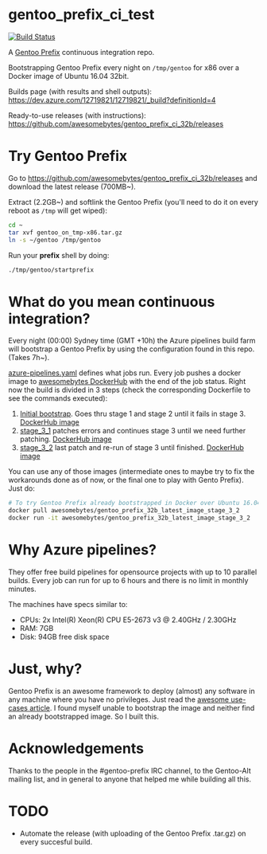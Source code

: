 # gentoo_prefix_ci_test
[![Build Status](https://dev.azure.com/12719821/12719821/_apis/build/status/awesomebytes.gentoo_prefix_ci_32b)](https://dev.azure.com/12719821/12719821/_build/latest?definitionId=4)

A [Gentoo Prefix](https://wiki.gentoo.org/wiki/Project:Prefix) continuous integration repo.

Bootstrapping Gentoo Prefix every night on `/tmp/gentoo` for x86 over a Docker image of Ubuntu 16.04 32bit.

Builds page (with results and shell outputs): https://dev.azure.com/12719821/12719821/_build?definitionId=4

Ready-to-use releases (with instructions): https://github.com/awesomebytes/gentoo_prefix_ci_32b/releases

# Try Gentoo Prefix
Go to https://github.com/awesomebytes/gentoo_prefix_ci_32b/releases and download the latest release (700MB~).

Extract (2.2GB~) and softlink the Gentoo Prefix (you'll need to do it on every reboot as `/tmp` will get wiped):
```bash
cd ~
tar xvf gentoo_on_tmp-x86.tar.gz
ln -s ~/gentoo /tmp/gentoo
```

Run your **prefix** shell by doing:
```bash
./tmp/gentoo/startprefix
```


# What do you mean continuous integration?

Every night (00:00) Sydney time (GMT +10h) the Azure pipelines build farm will bootstrap a Gentoo Prefix by using the configuration found in this repo. (Takes 7h~).

[azure-pipelines.yaml](azure-pipelines.yaml) defines what jobs run. Every job pushes a docker image to [awesomebytes DockerHub](https://hub.docker.com/u/awesomebytes/) with the end of the job status.
Right now the build is divided in 3 steps (check the corresponding Dockerfile to see the commands executed):

1. [Initial bootstrap](initial_bootstrap). Goes thru stage 1 and stage 2 until it fails in stage 3. [DockerHub image](https://hub.docker.com/r/awesomebytes/gentoo_prefix_32b_latest_image_initial/)
2. [stage_3_1](stage_3_1) patches errors and continues stage 3 until we need further patching. [DockerHub image](https://hub.docker.com/r/awesomebytes/gentoo_prefix_32b_latest_image_stage_3_1/)
3. [stage_3_2](stage_3_2) last patch and re-run of stage 3 until finished. [DockerHub image](https://hub.docker.com/r/awesomebytes/gentoo_prefix_32b_latest_image_stage_3_2/)

You can use any of those images (intermediate ones to maybe try to fix the workarounds done as of now, or the final one to play with Gento Prefix). Just do:

```bash
# To try Gentoo Prefix already bootstrapped in Docker over Ubuntu 16.04
docker pull awesomebytes/gentoo_prefix_32b_latest_image_stage_3_2
docker run -it awesomebytes/gentoo_prefix_32b_latest_image_stage_3_2
```


# Why Azure pipelines?
They offer free build pipelines for opensource projects with up to 10 parallel builds. Every job can run for up to 6 hours and there is no limit in monthly minutes.

The machines have specs similar to:
* CPUs: 2x Intel(R) Xeon(R) CPU E5-2673 v3 @ 2.40GHz / 2.30GHz
* RAM: 7GB
* Disk: 94GB free disk space

# Just, why?
Gentoo Prefix is an awesome framework to deploy (almost) any software in any machine where you have no privileges. Just read the [awesome use-cases article](https://wiki.gentoo.org/wiki/Project:Prefix/Use_cases). I found myself unable to bootstrap the image and neither find an already bootstrapped image. So I built this.

# Acknowledgements
Thanks to the people in the #gentoo-prefix IRC channel, to the Gentoo-Alt mailing list, and in general to anyone that helped me while building all this.


# TODO
* Automate the release (with uploading of the Gentoo Prefix .tar.gz) on every succesful build.